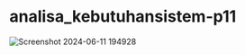 # analisa_kebutuhansistem-p11

![Screenshot 2024-06-11 194928](https://github.com/Agussetiaa/analisa_kebutuhansistem-p11/assets/115542822/9c21276e-b827-4672-94d9-a49c9fe32572)

